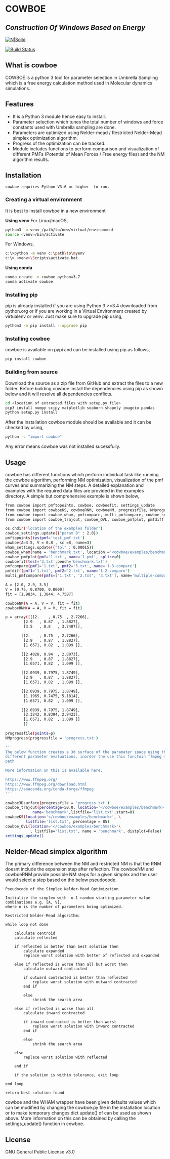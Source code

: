 # COWBOE
## _Construction Of Windows Based on Energy_

[![N|Solid](https://xiresearch.org/wp-content/uploads/2019/11/xiresearch-withcolor5-300x96.png)](https://xiresearch.org/)

[![Build Status](https://travis-ci.org/joemccann/dillinger.svg?branch=master)](https://github.com/kuroonai/cowboe)
## What is cowboe
COWBOE is a python 3 tool for parameter selection in Umbrella Sampling which is a free energy calculation method used in Molecular dynamics simulations.

## Features
- It is a Python 3 module hence easy to install.
- Parameter selection which tunes the total number of windows and force constants used with Umbrella sampling are done.
- Parameters are optimized using Nelder-mead / Restricted Nelder-Mead simplex optimization algorithm.
- Progress of the optimization can be tracked.
- Module includes functions to perform comparison and visualization of different PMFs (Potential of Mean Forces / Free energy files) and the NM algorithm results.

## Installation
`cowboe requires Python V3.6 or higher  to run.`
### Creating a virtual environment ###
It is best to install cowboe in a new environment

**Using venv**
For Linux/macOS,
```sh
python3 -m venv /path/to/new/virtual/environment
source <venv>/bin/activate
```
For Windows,
```sh
c:\>python -m venv c:\path\to\myenv
c:\> <venv>\Scripts\activate.bat
```
**Using conda**
```sh
conda create -n cowboe python=3.7
conda activate cowboe
```
### Installing pip ###
pip is already installed if you are using Python 3 >=3.4 downloaded from python.org or if you are working in a Virtual Environment created by virtualenv or venv. Just make sure to upgrade pip using,
```sh
python3 -m pip install --upgrade pip
```
### Installing cowboe ###
cowboe is available on pypi and can be installed using pip as follows,
```sh
pip install cowboe
```
### Building from source ###
Download the source as a zip file from GitHub and extract the files to a new folder. Before building cowboe install the dependencies using pip as shown below and it will resolve all dependencies conflicts.
```sh
cd <location of extracted files with setup.py file>
pip3 install numpy scipy matplotlib seaborn shapely imageio pandas
python setup.py install
```
After the installation cowboe module should be available and it can be checked by using,
```sh
python -c "import cowboe"
```
Any error means cowboe was not installed sucessfully. 

## Usage
cowboe has different functions which perform individual task like running the cowboe algorithm, performing NM optimization, visualization of the pmf curves and summarizing the NM steps. A detailed explanation and examples with the required data files are provided in the examples directory. A simple but comprehensive example is shown below,
```sh
from cowboe import pmftopoints, cowboe, cowboefit, settings_update
from cowboe import cowboeKS, cowboeRNM, cowboeNM, progressfile, NMprogress, cowboe3Dsurface
from cowboe import cowboe_wham, pmfcompare, multi_pmfcompare, cowboe_settings, wham_settings
from cowboe import cowboe_trajcut, cowboe_OVL, cowboe_pmfplot, pmfdiff

os.chdir('location of the examples folder')
cowboe_settings.update({"param B" : 2.0})
pmftopoints(testpmf='test_pmf.txt')
cowboe(A=3.5, V = 0.8 , sc =8, name=3)
wham_settings.update({"tol" : 0.00015})
cowboe_wham(name = 'benchmark.txt', location ='<cowboe/examples/benchmark>', MCtrials = 0)
cowboe_pmfplot(pmf='1.txt', name='1_pmf', splice=0)
cowboefit(test='3.txt',bench='benchmark.txt')
pmfcompare(pmf1='1.txt', pmf2='3.txt', name='1-3-compare')
pmfdiff(pmf1='1.txt', pmf2='2.txt', name='1-2-compare')
multi_pmfcompare(pmfs=['1.txt', '2.txt', '3.txt'], name='multiple-compare', splices=[0,0,0])

A = [2.0, 2.9, 3.5]
V = [0.75, 0.8700, 0.8000]
fit = [1.9834, 1.3844, 4.7587]

cowboeNM(A = A, V = V, fit = fit)
cowboeRNM(A = A, V = V, fit = fit)

p = array([[[2.    , 0.75  , 2.7266],
        [2.9   , 0.87  , 1.8827],
        [3.5   , 0.8   , 3.7487]],

       [[2.    , 0.75  , 2.7266],
        [2.9   , 0.87  , 1.8827],
        [1.6571, 0.82  , 1.099 ]],

       [[2.4028, 0.94  , 2.8073],
        [2.9   , 0.87  , 1.8827],
        [1.6571, 0.82  , 1.099 ]],

       [[2.0939, 0.7975, 1.8749],
        [2.9   , 0.87  , 1.8827],
        [1.6571, 0.82  , 1.099 ]],

       [[2.0939, 0.7975, 1.8749],
        [1.1965, 0.7475, 5.1814],
        [1.6571, 0.82  , 1.099 ]],

       [[2.0939, 0.7975, 1.8749],
        [2.3242, 0.8394, 2.9423],
        [1.6571, 0.82  , 1.099 ]]
        ])
                 
progressfile(points=p)
NMprogress(progressfile = 'progress.txt')

'''
The below function creates a 3d surface of the paramater space using the 
different parameter evaluations, inorder the use this functoin ffmpeg must be installed in the 
path

More information on this is available here,

https://www.ffmpeg.org/
https://www.ffmpeg.org/download.html
https://anaconda.org/conda-forge/ffmpeg
'''

cowboe3Dsurface(progressfile = 'progress.txt')
cowboe_trajcut(percentage=50.0, location='</cowboe/examples/benchmark>',\
            name='benchmark',listfile='list.txt',start=0)
cowboeKS(location='</cowboe/examples/benchmark>', \
         listfile='list.txt', percentage = 85)
cowboe_OVL(location='</cowboe/examples/benchmark>'\
           , listfile='list.txt', name = 'benchmark', distplot=False)
settings_update()
```

## Nelder-Mead simplex algorithm
The primary difference between the NM and restricted NM is that the RNM doesnt include the expansion step after reflection. The cowboeNM and cowboeRNM provide possible NM steps for a given simplex and the user would select a step based on the below pseudocode.

   `Pseudocode of the Simplex Nelder-Mead Optimization`
    
    Initialize the simplex with  n-1 random starting parameter value combinations e.g. [A, V], 
    where n is the number of parameters being optimized.
    
    Restricted Nelder-Mead algorithm:
    
    while loop not done
    
        calculate centroid
        calculate reflected
        
        if reflected is better than best solution then
            calculate expanded
            replace worst solution with better of reflected and expanded
            
        else if reflected is worse than all but worst then
            calculate outward contracted 
            
            if outward contracted is better than reflected
                replace worst solution with outward contracted
            end if 
            
            else
                shrink the search area
            
        else if reflected is worse than all 
            calculate inward contracted
            
            if inward contracted is better than worst
                replace worst solution with inward contracted
            end if
            
            else
                shrink the search area
    
        else
            replace worst solution with reflected
            
        end if
        
        if the solution is within tolerance, exit loop
        
    end loop
    
    return best solution found

cowboe and the WHAM wrapper have been given defaults values which can be modified by changing the cowboe.py file in the installation location or to make temporary changes dict update() of can be used as shown above. More information on this can be obtained by calling the settings_update() function in cowboe.

## License

GNU General Public License v3.0

